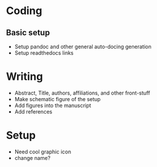 # Coding

## Basic setup

 - Setup pandoc and other general auto-docing generation
 - Setup readthedocs links

# Writing
 - Abstract, Title, authors, affiliations, and other front-stuff
 - Make schematic figure of the setup
 - Add figures into the manuscript
 - Add references

# Setup
 - Need cool graphic icon
 - change name?
 